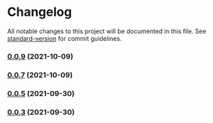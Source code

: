 # Changelog

All notable changes to this project will be documented in this file. See [standard-version](https://github.com/conventional-changelog/standard-version) for commit guidelines.

### [0.0.9](https://github.com/XueMary/vue-validate-directive/compare/v0.0.8...v0.0.9) (2021-10-09)

### [0.0.7](https://github.com/XueMary/vue-validate-directive/compare/v0.0.6...v0.0.7) (2021-10-09)

### [0.0.5](https://github.com/XueMary/vue-validate-directive/compare/v0.0.4...v0.0.5) (2021-09-30)

### [0.0.3](https://github.com/XueMary/vue-validate-directive/compare/v0.0.2...v0.0.3) (2021-09-30)
